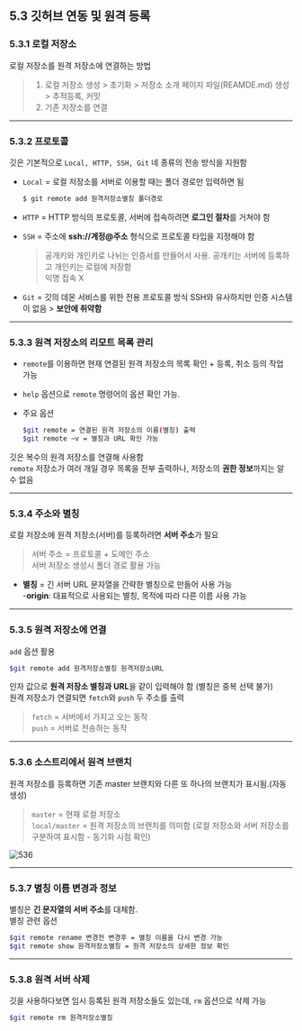 <h2>5.3 깃허브 연동 및 원격 등록</h2>

<h3>5.3.1 로컬 저장소</h3>

로컬 저장소를 원격 저장소에 연결하는 방법

> 1. 로컬 저장소 생성 > 초기화 > 저장소 소개 페이지 파일(REAMDE.md) 생성 > 추적등록, 커밋
> 2. 기존 저장소를 연결

---

<h3>5.3.2 프로토콜</h3>

깃은 기본적으로 
`Local, HTTP, SSH, Git`
 네 종류의 전송 방식을 지원함<br>

- `Local` = 로컬 저장소를 서버로 이용할 때는 폴더 경로만 입력하면 됨<br>
    ```bash
    $ git remote add 원격저장소별칭 폴더경로
    ```
- `HTTP` = HTTP 방식의 프로토콜, 서버에 접속하려면 **로그인 절차**를 거쳐야 함<br>
- `SSH` = 주소에 **ssh://계정@주소** 형식으로 프로토콜 타입을 지정해야 함
    
    > 공개키와 개인키로 나뉘는 인증서를 만들어서 사용. 공개키는 서버에 등록하고 개인키는 로컬에 저장함<br>
    > 익명 접속 X
- `Git` = 깃의 데몬 서비스를 위한 전용 프로토콜 방식 SSH와 유사하지만 인증 시스템이 없음 > **보안에 취약함**   

---

<h3>5.3.3 원격 저장소의 리모트 목록 관리</h3>   

- `remote`를 이용하면 현재 연결된 원격 저장소의 목록 확인 + 등록, 취소 등의 작업 가능<br>
- `help` 옵션으로 `remote` 명령어의 옵션 확인 가능.<br> 
- 주요 옵션

    ```bash
    $git remote = 연결된 원격 저장소의 이름(별칭) 출력
    $git remote ~v = 별칭과 URL 확인 가능
    ```

깃은 복수의 원격 저장소를 연결해 사용함<br>
`remote` 저장소가 여러 개일 경우 목록을 전부 출력하나, 저장소의 **권한 정보**까지는 알 수 없음

---

<h3>5.3.4 주소와 별칭</h3>

로컬 저장소에 원격 저장소(서버)를 등록하려면 **서버 주소**가 필요

> 서버 주소 = 프로토콜 + 도메인 주소 <br>
> 서버 저장소 생성시 폴더 경로 활용 가능

- **별칭** = 긴 서버 URL 문자열을 간략한 별칭으로 만들어 사용 가능<br>
    -**origin**: 대표적으로 사용되는 별칭, 목적에 따라 다른 이름 사용 가능

---

<h3>5.3.5 원격 저장소에 연결</h3>   

`add` 옵션 활용<br>

```bash
$git remote add 원격저장소별칭 원격저장소URL
```

인자 값으로 **원격 저장소 별칭과 URL**을 같이 입력해야 함 (별칭은 중복 선택 불가)<br>
원격 저장소가 연결되면 `fetch`와 `push` 두 주소를 출력<br>

> `fetch` = 서버에서 가지고 오는 동작<br>
> `push` = 서버로 전송하는 동작

---

<h3>5.3.6 소스트리에서 원격 브랜치</h3>   

원격 저장소를 등록하면 기존 master 브랜치와 다른 또 하나의 브랜치가 표시됨.(자동 생성)

> `master` = 현재 로컬 저장소<br>
> `local/master` = 원격 저장소의 브랜치를 의미함 (로컬 저장소와 서버 저장소를 구분하여 표시함 - 동기화 시점 확인)

![536](https://user-images.githubusercontent.com/114467413/202851543-2a53da71-5a7b-4edc-9ba8-186b4cc516cc.png)

---

<h3>5.3.7 별칭 이름 변경과 정보</h3>

별칭은 **긴 문자열의 서버 주소**를 대체함.<br>
별칭 관련 옵션

```bash
$git remote rename 변경전 변경후 = 별칭 이름을 다시 변경 가능
$git remote show 원격저장소별칭 = 원격 저장소의 상세한 정보 확인
```

---

<h3>5.3.8 원격 서버 삭제</h3>

깃을 사용하다보면 임시 등록된 원격 저장소들도 있는데, `rm` 옵션으로 삭제 가능

```bash
$git remote rm 원격저장소별칭
```
